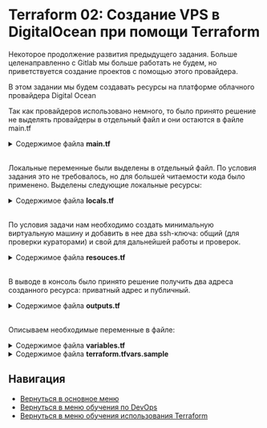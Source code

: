 Terraform 02: Создание VPS в DigitalOcean при помощи Terraform
===

<p> Некоторое продолжение развития предыдущего задания. Больше целенаправленно с Gitlab мы больше работать не будем, но приветствуется создание проектов с помощью этого провайдера.</p>
<p>В этом задании мы будем создавать ресурсы на платформе облачного провайдера Digital Ocean</p>
<p>Так как провайдеров использовано немного, то было принято решение не выделять провайдеры в отдельный файл и они остаются в файле main.tf</p>

<details>
<summary>Содержимое файла <b>main.tf</b></summary>

```yml
terraform {
  required_providers {
    digitalocean = {
      source = "digitalocean/digitalocean"
      version = "~> 2.0"
    }
  }
}

provider "digitalocean" {
  token = var.do_token
}

```

</details>

<br>Локальные переменные были выделены в отдельный файл. По условия задания это не требовалось, но для большей читаемости кода было применено. Выделены следующие локальные ресурсы:</p>

<details>
<summary>Содержимое файла <b>locals.tf</b></summary>

```yml
locals {
  sizes = {
    nano      = "s-1vcpu-1gb"
    micro     = "s-2vcpu-2gb"
    small     = "s-2vcpu-4gb"
    medium    = "s-4vcpu-8gb"
    large     = "s-6vcpu-16gb"
    x-large   = "s-8vcpu-32gb"
    xx-large  = "s-16vcpu-64gb"
    xxx-large = "s-24vcpu-128gb"
    maximum   = "s-32vcpu-192gb"
  }

  regions = {
    new_york_1    = "nyc1"
    new_york_3    = "nyc3"
    san_francisco = "sfo3"
    amsterdam     = "ams3"
    singapore     = "sgp1"
    london        = "lon1"
    frankfurt     = "fra1"
    toronto       = "tor1"
    india         = "blr1"
  }
}

```

</details>

<br>По условия задачи нам необходимо создать минимальную виртуальную машину и добавить в нее два ssh-ключа: общий (для проверки кураторами) и свой для дальнейшей работы и проверок.

<details>
<summary>Содержимое файла <b>resouces.tf</b></summary>

```yml
resource "digitalocean_droplet" "srv" {
  image  = var.vm_img
  name   = var.vm_name
  region = local.regions.frankfurt
  size   = local.sizes.nano
  tags   = [var.tag_cources, var.tag_task, var.tag_user_email]
  ssh_keys = [data.digitalocean_ssh_key.shared.id, digitalocean_ssh_key.user.id]
}

data "digitalocean_ssh_key" "shared" {
  name = var.ssh_pub_key_shared
}

resource "digitalocean_ssh_key" "user" {
  name       = "Terraform user key"
  public_key = file(var.ssh_pub_key_user)
}

```

</details>

<br>В выводе в консоль было принято решение получить два адреса созданного ресурса: приватный адрес и публичный.

<details>
<summary>Содержимое файла <b>outputs.tf</b></summary>

```yml
output "ipv4_public" {
  description = "DigitalOcean output IPv4 public address"
  value       = digitalocean_droplet.srv.ipv4_address
}

output "ipv4_private" {
  description = "DigitalOcean output IPv4 private address"
  value       = digitalocean_droplet.srv.ipv4_address_private
}

```

</details>

<br>Описываем необходимые переменные в файле:

<details>
<summary>Содержимое файла <b>variables.tf</b></summary>

```yml
variable "do_token" {
  type = string
  sensitive = true
}

variable "ssh_pub_key_shared" {
  type = string
  sensitive = true
}

variable "ssh_pub_key_user" {
  type = string
  sensitive = true
}

variable "tag_task" {
  type = string
}

variable "tag_user_email" {
  type = string
}

variable "tag_cources" {
  type = string
}

variable "vm_name" {
  type = string
  default = "test"
}

variable "vm_img" {
  type = string
  default = "ubuntu-20-04-x64"
}

```

</details>

<details>
<summary>Содержимое файла <b>terraform.tfvars.sample</b></summary>

```yml
do_token = "your_do_token"
tag_task = "task_name:your_task"
tag_user_email = "user_email:your_email"
tag_cources = "cources:your_cources"
vm_name = "do_vm-name"
vm_img = "ubuntu-20-04-x64"
ssh_pub_key_shared = "SHARED_SSH_KEY"
ssh_pub_key_user = "PATH_to_YOUR_SSH_KEY"

```

</details>

Навигация
---

* [Вернуться в основное меню](../../README.md)
* [Вернуться в меню обучения по DevOps](../README.md)
* [Вернуться в меню обучения использования Terraform](./README.md)
